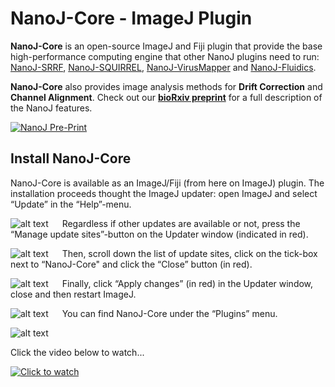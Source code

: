 # NanoJ-Core - ImageJ Plugin #

**NanoJ-Core** is an open-source ImageJ and Fiji plugin that provide the base high-performance computing engine that other NanoJ plugins need to run: [NanoJ-SRRF](https://github.com/HenriquesLab/NanoJ-SRRF), [NanoJ-SQUIRREL](https://bitbucket.org/rhenriqueslab/nanoj-squirrel/wiki/Home), [NanoJ-VirusMapper](https://bitbucket.org/rhenriqueslab/nanoj-virusmapper/wiki/Home) and [NanoJ-Fluidics](https://github.com/HenriquesLab/NanoJ-Fluidics).

**NanoJ-Core** also provides image analysis methods for **Drift Correction** and **Channel Alignment**. Check out our [**bioRxiv preprint**](https://www.biorxiv.org/content/early/2018/10/01/432674) for a full description of the NanoJ features.

[![NanoJ Pre-Print](https://pbs.twimg.com/media/Doez3mnXsAA_RxN.jpg "NanoJ Pre-Print")](https://www.biorxiv.org/content/early/2018/10/01/432674)

## Install NanoJ-Core ##


NanoJ-Core is available as an ImageJ/Fiji (from here on ImageJ) plugin. The installation proceeds thought the ImageJ updater: open ImageJ and select “Update” in the “Help”-menu.

![alt text](https://user-images.githubusercontent.com/34708291/46486258-45659400-c7f5-11e8-9b31-acb07da686d4.png) 
 
Regardless if other updates are available or not, press the “Manage update sites”-button on the Updater window (indicated in red). 
 
![alt text](https://user-images.githubusercontent.com/34708291/46486262-47c7ee00-c7f5-11e8-9045-5fe2e10246c4.png)
 
Then, scroll down the list of update sites, click on the tick-box next to “NanoJ-Core" and click the “Close” button (in red). 
 
![alt text](https://user-images.githubusercontent.com/34708291/46486269-4c8ca200-c7f5-11e8-9585-0d64bd22276a.png) 
 
Finally, click “Apply changes” (in red) in the Updater window, close and then restart ImageJ.
 
![alt text](https://user-images.githubusercontent.com/34708291/46486272-4e566580-c7f5-11e8-8304-c16d093bf883.png)
 
You can find NanoJ-Core under the “Plugins” menu.

![alt text](https://user-images.githubusercontent.com/34708291/46486274-4f879280-c7f5-11e8-8947-d69e94d90004.png)


Click the video below to watch...

[![Click to watch](https://img.youtube.com/vi/qpg-VdQ4NtE/0.jpg)](https://www.youtube.com/watch?v=qpg-VdQ4NtE)

 
